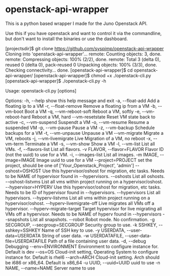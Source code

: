 # openstack-api-wrapper
This is a python based wrapper I made for the Juno Openstack API.

Use this if you have openstack and want to control it via the commandline, but don't want to install the binaries or use the dashboard.

[projectsdir]$ git clone https://github.com/syspimp/openstack-api-wrapper
Cloning into 'openstack-api-wrapper'...
remote: Counting objects: 3, done.
remote: Compressing objects: 100% (2/2), done.
remote: Total 3 (delta 0), reused 0 (delta 0), pack-reused 0
Unpacking objects: 100% (3/3), done.
Checking connectivity... done.
[openstack-api-wrapper]$ cd openstack-api-wrapper/
[openstack-api-wrapper]$ chmod +x ./openstack-cli.py 
[openstack-api-wrapper]$ ./openstack-cli.py -h

Usage: openstack-cli.py [options]

Options:
  -h, --help            show this help message and exit
  -a, --float-add       Add a floating ip to a VM
  -r, --float-remove    Remove a floating ip from a VM
  -b, --vm-boot         Boot a VM
  -q, --vm-reboot-soft  Reboot a VM, softly
  -e, --vm-reboot-hard  Reboot a VM, hard
  --vm-resetstate       Reset VM state back to active
  -c, --vm-suspend      Suspendt a VM
  -o, --vm-resume       Resume a suspended VM
  -p, --vm-pause        Pause a VM
  -z, --vm-backup       Schedule backups for a VM
  -t, --vm-unpause      Unpause a VM
  --vm-migrate          Migrate a VM, reboots
  -j, --vm-livemigrate  Live Migration of a VM, no reboot
  -x, --vm-term         Terminate a VM
  -s, --vm-show         Show a VM
  -l, --vm-list         List all VMs.
  -f, --flavors-list    List all flavors.
  -v FLAVOR, --flavor=FLAVOR
                        Flavor ID (not the uuid) to use for a VM.
  -i, --images-list     List all images.
  -m IMAGE, --image=IMAGE
                        Image uuid to use for a VM
  --project=PROJECT     set the project, should be one of ['Your_Openstack_Project',
                        'admin']
  --oshost=OSHOST       Use this hypervisor/oshost for migration, etc tasks.
                        Needs to be NAME of hypervisor found in --hypervisors.
  --oshosts             List all oshosts.
  --oshost-listvms      List all vms within project running on a
                        hypervisor/oshost.
  --hypervisor=HYPERV   Use this hypervisor/oshost for migration, etc tasks.
                        Needs to be ID of hypervisor found in --hypervisors.
  --hypervisors         List all hypervisors.
  --hyperv-listvms      List all vms within project running on a
                        hypervisor/oshost.
  --hyperv-livemigrate-off
                        Live migrates all VMs off a hypervisor.
  --hyperv-migrate-target
                        Target hypervisor for live migrating all VMs off a
                        hypervisor. Needs to be NAME of hyperv found in
                        --hypervisors
  --snapshots           List all snapshots.
  --robot               Robot mode. No confirmation.
  -g SECGROUP, --secgroup=SECGROUP
                        Security group to use.
  -k SSHKEY, --sshkey=SSHKEY
                        Name of SSH key to use.
  -y USERDATA, --user-data=USERDATA
                        String of  user data.
  -w USERDATAFILE, --user-data-file=USERDATAFILE
                        Path of a file containing user data.
  -d, --debug           Debugging
  --env=ENVIRONMENT     Environment to configure instance for. Default is dev
  --os=OS               Cloud-init setting, Operating System to configure
                        instance for. Default is rhel6
  --arch=ARCH           Cloud-init setting. Arch should be i686 or x86_64.
                        Default is x86_64
  -u UUID, --uuid=UUID  uuid to use
  -n NAME, --name=NAME  Server name to use

